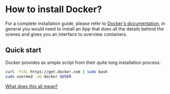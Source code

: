 # How to install Docker?
For a complete installation guide, please refer to [Docker's documentation](https://docs.docker.com/get-docker), in 
general you  would need to install an App that does all the details behind the scenes and gives you an interface to 
overview containers.


## Quick start
Docker provides as simple script from their quite long installation process:
```bash
curl -fsSL https://get.docker.com | sudo bash
sudo usermod -aG docker $USER
```
[What does this all mean?](quick-Docker-install-explanation.md)

